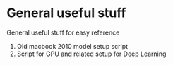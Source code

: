 # General useful stuff
General useful stuff for easy reference
1. Old macbook 2010 model setup script
2. Script for GPU and related setup for Deep Learning
